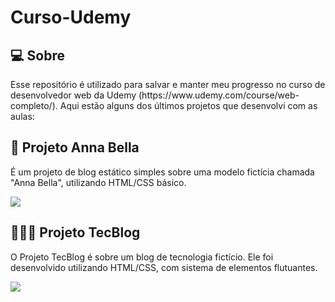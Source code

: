 <h1>Curso-Udemy</h1>

<h2>💻 Sobre</h2>
<p>Esse repositório é utilizado para salvar e manter meu progresso no curso de desenvolvedor web da Udemy (https://www.udemy.com/course/web-completo/).
Aqui estão alguns dos últimos projetos que desenvolvi com as aulas:</p>

<h2>🌺 Projeto Anna Bella</h2>
<p>É um projeto de blog estático simples sobre uma modelo fictícia chamada "Anna Bella", utilizando HTML/CSS básico.</p>
<img src=https://user-images.githubusercontent.com/70920017/116572178-1dbe0600-a8e2-11eb-852f-0e98e71ff07b.png>

<h2>👩🏻‍💻 Projeto TecBlog</h2>
<p>O Projeto TecBlog é sobre um blog de tecnologia fictício. Ele foi desenvolvido utilizando HTML/CSS, com sistema de elementos flutuantes.</p>
<img src=https://user-images.githubusercontent.com/70920017/116571142-30840b00-a8e1-11eb-808c-8d23dc432292.png>


